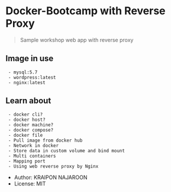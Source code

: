 # Docker-Bootcamp with Reverse Proxy

> Sample workshop web app with reverse proxy


## Image in use
```
 - mysql:5.7
 - wordpress:latest
 - nginx:latest
```

## Learn about
```
 - docker cli?
 - docker host?
 - docker machine?
 - docker compose?
 - docker file
 - Pull image from docker hub 
 - Network in docker
 - Store data in custom volume and bind mount
 - Multi containers
 - Mapping port
 - Using web reverse proxy by Nginx
```

- Author: KRAIPON  NAJAROON
- License: MIT 